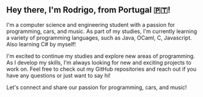 <!-- 
Hi, I'm Rodrigo, from 🇵🇹
### the languages:
- `System.out.print("Java");`
- `let () = print_string "OCaml"`
- `public static string learningCSharp() => "Learning C#!";`
<a href="https://app.daily.dev/tintadaraiz"><img src="https://api.daily.dev/devcards/e2f3338c8d524af0963791232e28dbea.png?r=ykz" width="350" alt="rodrigo's Dev Card"/></a> -->

## Hey there, I'm Rodrigo, from Portugal 🇵🇹!

I'm a computer science and engineering student with a passion for programming, cars, and music. As part of my studies, I'm currently learning a variety of programming languages, such as Java, OCaml, C, Javascript. Also learning C# by myself! 

I'm excited to continue my studies and explore new areas of programming. As I develop my skills, I'm always looking for new and exciting projects to work on. Feel free to check out my GitHub repositories and reach out if you have any questions or just want to say hi!

Let's connect and share our passion for programming, cars, and music!
